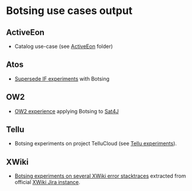 # Botsing use cases output

## ActiveEon

- Catalog use-case (see [ActiveEon](Activeeon/) folder)

## Atos

- [Supersede IF experiments](Atos/Supersede/IF/botsing/) with Botsing

## OW2

- [OW2 experience](OW2/) applying Botsing to [Sat4J](http://www.sat4j.org/)

## Tellu

- Botsing experiments on project TelluCloud (see [Tellu experiments](TellU/)).

## XWiki

- [Botsing experiments on several XWiki error stacktraces](XWIKI/) extracted from official [XWiki Jira instance](https://jira.xwiki.org/).
